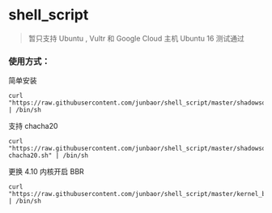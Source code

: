 # shell_script

> 暂只支持 Ubuntu , Vultr 和 Google Cloud 主机 Ubuntu 16 测试通过

### 使用方式：

简单安装
```
curl "https://raw.githubusercontent.com/junbaor/shell_script/master/shadowsocks.sh" | /bin/sh
```

支持 chacha20
```
curl "https://raw.githubusercontent.com/junbaor/shell_script/master/shadowsocks-chacha20.sh" | /bin/sh
```

更换 4.10 内核开启 BBR
```
curl "https://raw.githubusercontent.com/junbaor/shell_script/master/kernel_bbr.sh" | /bin/sh
```
